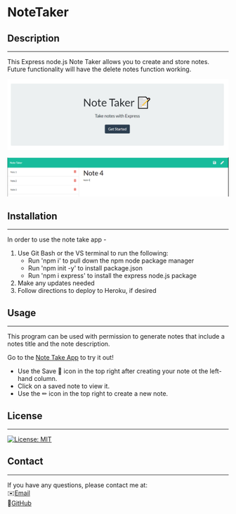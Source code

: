 # NoteTaker

## Description
______________________________________________________________________________________________________________________________________________________

This Express node.js Note Taker allows you to create and store notes. Future functionality will have the delete notes function working.

![Webpage1](./public/assets/Images/NotesHome.PNG)

![Webpage2](./public/assets/Images/Notesapp.PNG)

## Installation
______________________________________________________________________________________________________________________________________________________
In order to use the note take app - 
1. Use Git Bash or the VS terminal to run the following:  
   * Run 'npm i' to pull down the npm node package manager
   * Run 'npm init -y' to install package.json
   * Run 'npm i express' to install the express node.js package
2. Make any updates needed
3. Follow directions to deploy to Heroku, if desired

## Usage
______________________________________________________________________________________________________________________________________________________
This program can be used with permission to generate notes that include a notes title and the note description.

Go to the [Note Take App](https://desolate-peak-65537.herokuapp.com/) to try it out!

* Use the Save 💾 icon in the top right after creating your note ot the left-hand column.
* Click on a saved note to view it.
* Use the ✏ icon in the top right to create a new note.

## License
______________________________________________________________________________________________________________________________________________________
[![License: MIT](https://img.shields.io/badge/License-MIT-yellow.svg)](https://opensource.org/licenses/MIT)

## Contact
______________________________________________________________________________________________________________________________________________________
If you have any questions, please contact me at:\
✉️[Email](mailto:hrkoren@gmail.com)\
📂[GitHub](<https://github.com/hrkoren>)